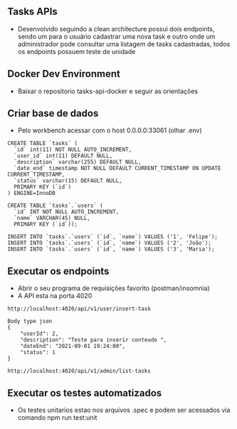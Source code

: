 ## Tasks APIs

- Desenvolvido seguindo a clean architecture possui dois endpoints, sendo um para o usuário cadastrar uma nova task e outro onde um administrador pode consultar uma listagem de tasks cadastradas, todos os endpoints possuem teste de unidade

## Docker Dev Environment

- Baixar o repositorio tasks-api-docker e seguir as orientações

## Criar base de dados

- Pelo workbench acessar com o host 0.0.0.0:33061 (olhar .env)

```
CREATE TABLE `tasks` (
  `id` int(11) NOT NULL AUTO_INCREMENT,
  `user_id` int(11) DEFAULT NULL,
  `description` varchar(255) DEFAULT NULL,
  `date_end` timestamp NOT NULL DEFAULT CURRENT_TIMESTAMP ON UPDATE CURRENT_TIMESTAMP,
  `status` varchar(15) DEFAULT NULL,
  PRIMARY KEY (`id`)
) ENGINE=InnoDB

CREATE TABLE `tasks`.`users` (
  `id` INT NOT NULL AUTO_INCREMENT,
  `name` VARCHAR(45) NULL,
  PRIMARY KEY (`id`));

INSERT INTO `tasks`.`users` (`id`, `name`) VALUES ('1', 'Felipe');
INSERT INTO `tasks`.`users` (`id`, `name`) VALUES ('2', 'João');
INSERT INTO `tasks`.`users` (`id`, `name`) VALUES ('3', 'Maria');
```

## Executar os endpoints

- Abrir o seu programa de requisições favorito (postman/insomnia)
- A API esta na porta 4020

```
http://localhost:4020/api/v1/user/insert-task

Body type json
{
	"userId": 2,
	"description": "Teste para inserir conteudo ",
	"dateEnd": "2021-09-01 19:24:00",
	"status": 1
}

http://localhost:4020/api/v1/admin/list-tasks
```
## Executar os testes automatizados

- Os testes unitarios estao nos arquivos .spec e podem ser acessados via comando npm run test:unit